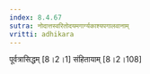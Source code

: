 ```yaml
---
index: 8.4.67
sutra: नोदात्तस्वरितोदयमगार्ग्यकाश्यपगालवानाम्‌
vritti: adhikara
---
```


 पूर्वत्रासिद्धम् [8।2।1]  संहितायाम् [8।2।108] 